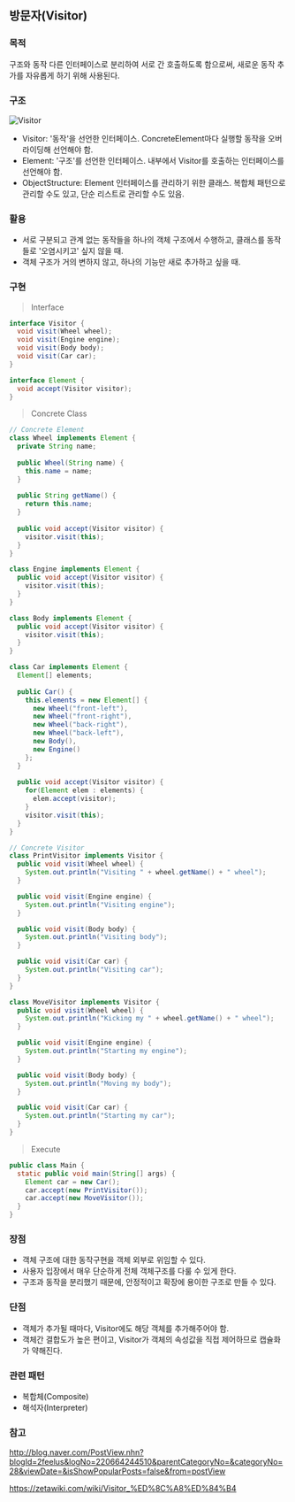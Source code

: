 ## 방문자(Visitor)

### 목적

구조와 동작 다른 인터페이스로 분리하여 서로 간 호출하도록 함으로써, 새로운 동작 추가를 자유롭게 하기 위해 사용된다.

### 구조

![Visitor](https://www.baeldung.com/wp-content/uploads/2018/06/Visitor-UML.png)

* Visitor: '동작'을 선언한 인터페이스. ConcreteElement마다 실행할 동작을 오버라이딩해 선언해야 함.
* Element: '구조'를 선언한 인터페이스. 내부에서 Visitor를 호출하는 인터페이스를 선언해야 함.
* ObjectStructure: Element 인터페이스를 관리하기 위한 클래스. 복합체 패턴으로 관리할 수도 있고, 단순 리스트로 관리할 수도 있음.

### 활용

* 서로 구분되고 관계 없는 동작들을 하나의 객체 구조에서 수행하고, 클래스를 동작들로 '오염시키고' 싶지 않을 때.
* 객체 구조가 거의 변하지 않고, 하나의 기능만 새로 추가하고 싶을 때.

### 구현

> Interface

```java
interface Visitor {
  void visit(Wheel wheel);
  void visit(Engine engine);
  void visit(Body body);
  void visit(Car car);
}

interface Element {
  void accept(Visitor visitor);
}
```

> Concrete Class

```java
// Concrete Element
class Wheel implements Element {
  private String name;
  
  public Wheel(String name) {
    this.name = name;
  }
  
  public String getName() {
    return this.name;
  }
  
  public void accept(Visitor visitor) {
    visitor.visit(this);
  }
}

class Engine implements Element {
  public void accept(Visitor visitor) {
    visitor.visit(this);
  }
}

class Body implements Element {
  public void accept(Visitor visitor) {
    visitor.visit(this);
  }
}

class Car implements Element {
  Element[] elements;
  
  public Car() {
    this.elements = new Element[] { 
      new Wheel("front-left"),
      new Wheel("front-right"),
      new Wheel("back-right"),
      new Wheel("back-left"),
      new Body(),
      new Engine()
    };
  }
  
  public void accept(Visitor visitor) {
    for(Element elem : elements) {
      elem.accept(visitor);
    }
    visitor.visit(this);
  }
}
```

```java
// Concrete Visitor
class PrintVisitor implements Visitor {
  public void visit(Wheel wheel) {      
    System.out.println("Visiting " + wheel.getName() + " wheel");
  }

  public void visit(Engine engine) {
    System.out.println("Visiting engine");
  }

  public void visit(Body body) {
    System.out.println("Visiting body");
  }

  public void visit(Car car) {      
    System.out.println("Visiting car");
  }
}

class MoveVisitor implements Visitor {
  public void visit(Wheel wheel) {
    System.out.println("Kicking my " + wheel.getName() + " wheel");
  }

  public void visit(Engine engine) {
    System.out.println("Starting my engine");
  }

  public void visit(Body body) {
    System.out.println("Moving my body");
  }

  public void visit(Car car) {
    System.out.println("Starting my car");
  }
}
```

> Execute

```java
public class Main {
  static public void main(String[] args) {
    Element car = new Car();
    car.accept(new PrintVisitor());
    car.accept(new MoveVisitor());
  }
}
```

### 장점

* 객체 구조에 대한 동작구현을 객체 외부로 위임할 수 있다.
* 사용자 입장에서 매우 단순하게 전체 객체구조를 다룰 수 있게 한다.
* 구조과 동작을 분리했기 때문에, 안정적이고 확장에 용이한 구조로 만들 수 있다.

### 단점

* 객체가 추가될 때마다, Visitor에도 해당 객체를 추가해주어야 함.
* 객체간 결합도가 높은 편이고, Visitor가 객체의 속성값을 직접 제어하므로 캡슐화가 약해진다.

### 관련 패턴

* 복합체(Composite)
* 해석자(Interpreter)

### 참고

<http://blog.naver.com/PostView.nhn?blogId=2feelus&logNo=220664244510&parentCategoryNo=&categoryNo=28&viewDate=&isShowPopularPosts=false&from=postView>

<https://zetawiki.com/wiki/Visitor_%ED%8C%A8%ED%84%B4>